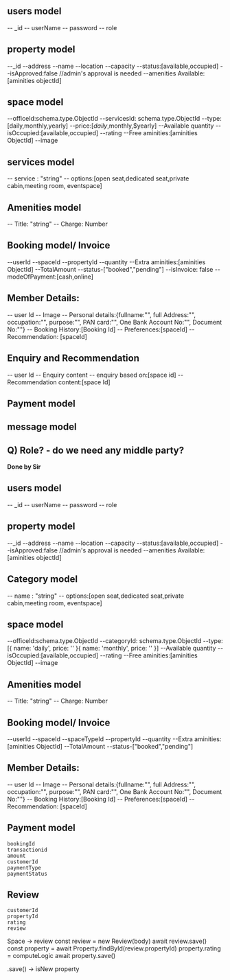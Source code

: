   ## users model
  -- _id
  -- userName
  -- password
  -- role

  ## property model
  --_id 
  --address
  --name
  --location
  --capacity
  --status:[available,occupied]
  --isApproved:false //admin's approval is needed
  --amenities Available:[aminities objectId]

  ## space model
  --officeId:schema.type.ObjectId
  --servicesId: schema.type.ObjectId
  --type:[daily,monthly,yearly]
  --price:[$daily,$monthly,$yearly]
  --Available quantity
  --isOccupied:[available,occupied]
  --rating
  --Free aminities:[aminities ObjectId]
  --image

  ## services model
  -- service : "string"
  --  options:[open seat,dedicated seat,private cabin,meeting room, eventspace]

   ## Amenities model
  -- Title: "string"
  -- Charge: Number

  ## Booking model/ Invoice
  --userId
  --spaceId
  --propertyId
  --quantity
  --Extra aminities:[aminities ObjectId]
  --TotalAmount
  --status-["booked","pending"]
  --isInvoice: false
  --modeOfPayment:[cash,online]

  ## Member Details:
  -- user Id
  -- Image
  -- Personal details:{fullname:"",
                       full Address:"",
                       occupation:"",
                       purpose:"",
                       PAN card:"",
                       One Bank Account No:"",
                       Document No:""}
  -- Booking History:[Booking Id]
  -- Preferences:[spaceId]
  -- Recommendation: [spaceId]
  
  ## Enquiry and Recommendation
 -- user Id
 -- Enquiry content
 -- enquiry based on:[space id]
 -- Recommendation content:[space Id]
  

  ## Payment model

 

  ## message model



## Q) Role? - do we need any middle party?




**Done by Sir**

## users model
  -- _id
  -- userName
  -- password
  -- role

  ## property model
  --_id
  --address
  --name
  --location
  --capacity
  --status:[available,occupied]
  --isApproved:false //admin's approval is needed
  --amenities Available:[aminities objectId]

  ## Category model
  -- name : "string"
  --  options:[open seat,dedicated seat,private cabin,meeting room, eventspace]


  ## space model
  --officeId:schema.type.ObjectId
  --categoryId: schema.type.ObjectId
  --type:[{ name: 'daily', price: '' }{ name: 'monthly', price: '' }]
  --Available quantity
  --isOccupied:[available,occupied]
  --rating
  --Free aminities:[aminities ObjectId]
  --image

   ## Amenities model
  -- Title: "string"
  -- Charge: Number

  ## Booking model/ Invoice
  --userId
  --spaceId
  --spaceTypeId 
  --propertyId
  --quantity
  --Extra aminities:[aminities ObjectId]
  --TotalAmount
  --status-["booked","pending"]
  
  ## Member Details:
  -- user Id
  -- Image
  -- Personal details:{fullname:"",
                       full Address:"",
                       occupation:"",
                       purpose:"",
                       PAN card:"",
                       One Bank Account No:"",
                       Document No:""}
  -- Booking History:[Booking Id]
  -- Preferences:[spaceId]
  -- Recommendation: [spaceId]
  
  ## Payment model
    bookingId
    transactionid
    amount
    customerId
    paymentType
    paymentStatus 


  ## Review
    customerId
    propertyId
    rating
    review 




Space -> review 
const review = new Review(body)
await review.save() 
const property = await Property.findById(review.propertyId)
property.rating = computeLogic
await property.save() 

.save() -> isNew property


